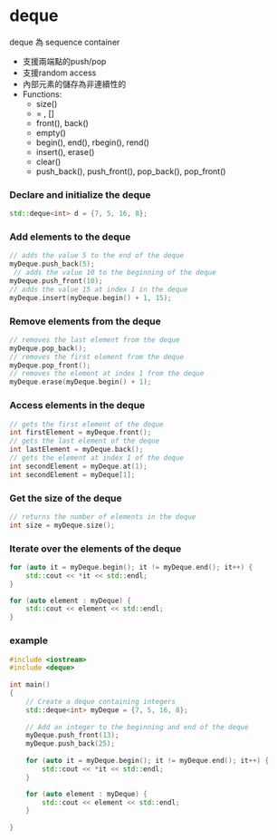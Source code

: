 # deque
deque 為 sequence container
* 支援兩端點的push/pop
* 支援random access
* 內部元素的儲存為非連續性的
* Functions:
  * size()
  * = , []
  * front(), back()
  * empty()
  * begin(), end(), rbegin(), rend()
  * insert(), erase()
  * clear()
  * push_back(), push_front(), pop_back(), pop_front()


### Declare and initialize the deque
```c++
std::deque<int> d = {7, 5, 16, 8};
```

### Add elements to the deque
```c++
// adds the value 5 to the end of the deque
myDeque.push_back(5); 
 // adds the value 10 to the beginning of the deque
myDeque.push_front(10);
// adds the value 15 at index 1 in the deque
myDeque.insert(myDeque.begin() + 1, 15); 
```

### Remove elements from the deque
```c++
// removes the last element from the deque
myDeque.pop_back();
// removes the first element from the deque
myDeque.pop_front(); 
// removes the element at index 1 from the deque
myDeque.erase(myDeque.begin() + 1); 
```

### Access elements in the deque
```c++
// gets the first element of the deque
int firstElement = myDeque.front(); 
// gets the last element of the deque
int lastElement = myDeque.back(); 
// gets the element at index 1 of the deque
int secondElement = myDeque.at(1); 
int secondElement = myDeque[1];
```

### Get the size of the deque
```c++
// returns the number of elements in the deque
int size = myDeque.size(); 
```

### Iterate over the elements of the deque
```c++
for (auto it = myDeque.begin(); it != myDeque.end(); it++) {
    std::cout << *it << std::endl;
}

for (auto element : myDeque) {
    std::cout << element << std::endl;
}
```

### example
```c++
#include <iostream>
#include <deque>
 
int main()
{
    // Create a deque containing integers
    std::deque<int> myDeque = {7, 5, 16, 8};
 
    // Add an integer to the beginning and end of the deque
    myDeque.push_front(13);
    myDeque.push_back(25);
 
    for (auto it = myDeque.begin(); it != myDeque.end(); it++) {
        std::cout << *it << std::endl;
    }

    for (auto element : myDeque) {
        std::cout << element << std::endl;
    }
        
}
```
